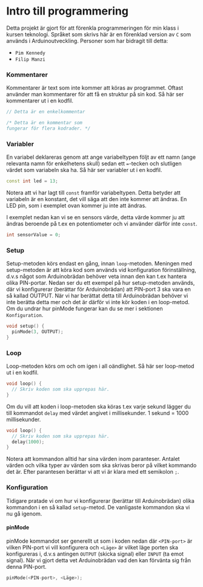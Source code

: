 # Intro till programmering
Detta projekt är gjort för att förenkla programmeringen för min klass i kursen teknologi.
Språket som skrivs här är en förenklad version av `C` som används i Arduinoutveckling.
Personer som har bidragit till detta:
- `Pim Kennedy`
- `Filip Manzi`

### Kommentarer
Kommentarer är text som inte kommer att köras av programmet. Oftast använder man kommentarer för att få en struktur på sin kod. Så här ser kommentarer ut i en kodfil.
```cpp
// Detta är en enkelkommentar

/* Detta är en kommentar som
fungerar för flera kodrader. */
```

### Variabler
En variabel deklareras genom att ange variabeltypen följt av ett namn (ange relevanta namn för enkelhetens skull) sedan ett `=`-tecken och slutligen värdet som variabeln ska ha. Så här ser variabler ut i en kodfil.
```cpp
const int led = 13;
```
Notera att vi har lagt till `const` framför variabeltypen. Detta betyder att variabeln är en konstant, det vill säga att den inte kommer att ändras. En LED pin, som i exemplet ovan kommer ju inte att ändras.

I exemplet nedan kan vi se en sensors värde, detta värde kommer ju att ändras beroende på t.ex en potentiometer och vi använder därför inte `const`.
```cpp
int sensorValue = 0;
```

### Setup
Setup-metoden körs endast en gång, innan `loop`-metoden. Meningen med setup-metoden är att köra kod som används vid konfiguration förinställning, d.v.s något som Arduinobrädan behöver veta innan den kan t.ex hantera olika PIN-portar.
Nedan ser du ett exempel på hur setup-metoden används, där vi konfigurerar (berättar för Arduinobrädan) att PIN-port 3 ska vara en så kallad OUTPUT. När vi har berättat detta till Arduinobrädan behöver vi inte berätta detta mer och det är därför vi inte kör koden i en loop-metod. Om du undrar hur pinMode fungerar kan du se mer i sektionen `Konfiguration`.
```cpp
void setup() {
  pinMode(3, OUTPUT);
}
```

### Loop
Loop-metoden körs om och om igen i all oändlighet. Så här ser loop-metod ut i en kodfil.
```cpp
void loop() {
  // Skriv koden som ska upprepas här.
}
```

Om du vill att koden i loop-metoden ska köras t.ex varje sekund lägger du till kommandot `delay` med värdet angivet i millisekunder.
1 sekund = 1000 millisekunder.
```cpp
void loop() {
  // Skriv koden som ska upprepas här.
  delay(1000);
}
```

Notera att kommandon alltid har sina värden inom paranteser. Antalet värden och vilka typer av värden som ska skrivas beror på vilket kommando det är. Efter parantesen berättar vi att vi är klara med ett semikolon `;`.

### Konfiguration
Tidigare pratade vi om hur vi konfigurerar (berättar till Arduinobrädan) olika kommandon i en så kallad `setup`-metod. De vanligaste kommandon ska vi nu gå igenom.

#### pinMode
pinMode kommandot ser generellt ut som i koden nedan där `<PIN-port>` är vilken PIN-port vi vill konfigurera och `<Läge>` är vilket läge porten ska konfigureras i, d.v.s antingen `OUTPUT` (skicka signal) eller `INPUT` (ta emot signal). När vi gjort detta vet Arduinobrädan vad den kan förvänta sig från denna PIN-port.
```cpp
pinMode(<PIN-port>, <Läge>);
```
